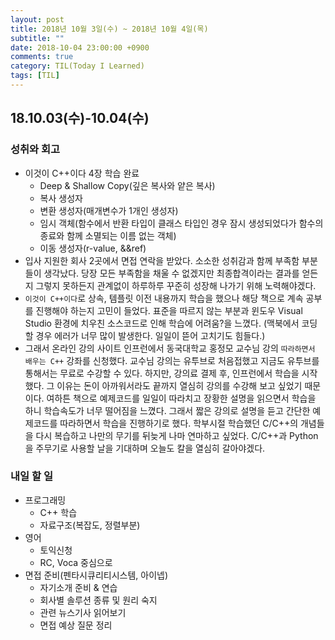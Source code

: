 ```yaml
---
layout: post
title: 2018년 10월 3일(수) ~ 2018년 10월 4일(목)
subtitle: ""
date: 2018-10-04 23:00:00 +0900
comments: true
category: TIL(Today I Learned)
tags: [TIL]
---
```


## 18.10.03(수)-10.04(수)
### 성취와 회고
  - 이것이 C++이다 4장 학습 완료
    - Deep & Shallow Copy(깊은 복사와 얕은 복사)
    - 복사 생성자
    - 변환 생성자(매개변수가 1개인 생성자)
    - 임시 객체(함수에서 반환 타입이 클래스 타입인 경우 잠시 생성되었다가 함수의 종료와 함께 소멸되는 이름 없는 객체)
    - 이동 생성자(r-value, &&ref)
  - 입사 지원한 회사 2곳에서 면접 연락을 받았다. 소소한 성취감과 함께 부족함 부분들이 생각났다. 당장 모든 부족함을 채울 수 없겠지만 최종합격이라는 결과를 얻든지 그렇지 못하든지 관계없이 하루하루 꾸준히 성장해 나가기 위해 노력해야겠다.
  - `이것이 C++이다`로 상속, 템플릿 이전 내용까지 학습을 했으나 해당 책으로 계속 공부를 진행해야 하는지 고민이 들었다. 표준을 따르지 않는 부분과 윈도우 Visual Studio 환경에 치우친 소스코드로 인해 학습에 어려움?을 느꼈다. (맥북에서 코딩할 경우 에러가 너무 많이 발생한다. 일일이 뜯어 고치기도 힘들다.)
  - 그래서 온라인 강의 사이트 인프런에서 동국대학교 홍정모 교수님 강의 `따라하면서 배우는 C++` 강좌를 신청했다. 교수님 강의는 유투브로 처음접했고 지금도 유투브를 통해서는 무료로 수강할 수 있다. 하지만, 강의료 결제 후, 인프런에서 학습을 시작했다. 그 이유는 돈이 아까워서라도 끝까지 열심히 강의를 수강해 보고 싶었기 때문이다. 여하튼 책으로 예제코드를 일일이 따라치고 장황한 설명을 읽으면서 학습을 하니 학습속도가 너무 떨어짐을 느꼈다. 그래서 짧은 강의로 설명을 듣고 간단한 예제코드를 따라하면서 학습을 진행하기로 했다. 학부시절 학습했던 C/C++의 개념들을 다시 복습하고 나만의 무기를 뒤늦게 나마 연마하고 싶었다. C/C++과 Python을 주무기로 사용할 날을 기대하며 오늘도 칼을 열심히 갈아야겠다.

### 내일 할 일
  - 프로그래밍
    - C++ 학습
    - 자료구조(복잡도, 정렬부분)
  - 영어
    - 토익신청
    - RC, Voca 중심으로
  - 면접 준비(펜타시큐리티시스템, 아이넵)
    - 자기소개 준비 & 연습
    - 회사별 솔루션 종류 및 원리 숙지
    - 관련 뉴스기사 읽어보기
    - 면접 예상 질문 정리
